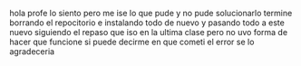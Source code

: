 hola profe lo siento pero me ise lo que pude y no pude solucionarlo termine borrando el repocitorio e instalando todo de nuevo y pasando todo a este nuevo siguiendo el repaso que iso en la ultima clase pero no uvo forma de hacer que funcione si puede decirme en que cometi el error se lo agradeceria